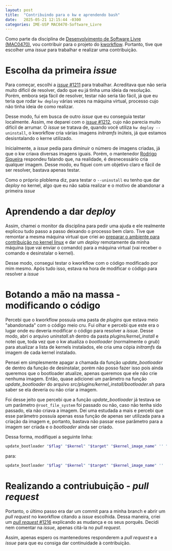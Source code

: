 ```yaml
---
layout: post
title:  "Contribuindo para o kw e aprendendo bash"
date:   2025-05-21 12:15:44 -0300
categories: IME-USP MAC0470-Software_Livre
---
```

Como parte da disciplina de [Desenvolvimento de Software Livre (MAC0470)][MAC0470], vou contribuir para o projeto do [kworkflow][kw]. Portanto, tive que escolher uma *issue* para trabalhar e realizar uma contribuição.

# Escolha da primeira *issue*

Para começar, escolhi a [*issue* #1211][*issue*-1211] para trabalhar. Acreditava que não seria muito díficil de resolver, dado que eu já tinha uma ideia da resolução. Porém, embora seja fácil de resolver, testar não seria tão fácil, já que eu teria que rodar `kw deploy` várias vezes na máquina virtual, processo cujo não tinha ideia de como realizar.

Desse modo, fui em busca de outro *issue* que eu conseguia testar localmente. Assim, me deparei com o [*issue* #1212][*issue*-1212], cujo não parecia muito difícil de arrumar. O *issue* se tratava de, quando você utiliza `kw deploy --uninstall`, o kworkflow cria várias imagens *initramfs* inúteis, já que estamos desisntalando o kerne utilizado.

Inicialmente, a *issue* pedia para diminuir o número de imagens criadas, já que o kw criava diversas imagens iguais. Porém, o mantenedor [Rodrigo Siqueira][siqueira] respondeu falando que, na realidade, é desnecessário cria qualquer imagem. Desse modo, eu fiquei com um objetivo claro e fácil de ser resolver, bastava apenas testar.

Como o próprio ploblema diz, para testar o `--uninstall` eu tenho que dar *deploy* no kernel, algo que eu não sabia realizar e o motivo de abandonar a primeira *issue*

# Aprendendo a dar *deploy*

Assim, chamei o monitor da disciplina para pedir uma ajuda e ele realmente explicou tudo passo a passo deixando o processo bem claro. Tive que remontar a mesma máquina virtual que criei ao [preparar o ambiente para contribuição no kernel linux][artigo-ambiente-kernel] e dar um *deploy* remotamente da minha máquina (que vai enviar o comando) para a máquina virtual (vai receber o comando e desinstalar o kernel).

Desse modo, consegui testar o kworkflow com o código modificado por mim mesmo. Após tudo isso, estava na hora de modificar o código para resolver a *issue*

# Botando a mão na massa - modificando o código

Percebi que o kworkflow possuía uma pasta de *plugins* que estava meio "abandonada" com o código meio cru. Fui olhar e percebi que este era o lugar onde eu deveria modificar o código para resolver a *issue*. Desse modo, abri o arquivo *uninstall.sh* dentro da pasta *plugins/kernel_install* e notei que, toda vez que o kw atualiza o *bootloader* (normalmente o *grub*) para atualizar a lista de kernels instalados, ele cria uma cópia *initramfs* da imagem de cada kernel instalado.

Pensei em simplesmente apagar a chamada da função *update_bootloader* de dentro da função de desinstalar, porém não posso fazer isso pois ainda queremos que o bootloader atualize, apenas queremos que ele não crie nenhuma imagem. Então, quase adicionei um parâmetro na função *update_bootloader* do arquivo *src/plugins/kernel_install/bootloader.sh*  para saber se ela deveria ou não criar a imagem.

Foi desse jeito que percebi que a função *update_bootloader* já testava se um parâmetro `@root_file_system` foi passado ou não, caso não tenha sido passado, ela não criava a imagem. Dei uma estudada a mais e percebi que esse parâmetro possuía apenas essa função de apenas ser utilizada para a criação da imagem e, portanto, bastava não passar esse parâmetro para a imagem ser criada e o *bootloader* ainda ser criado.

Dessa forma, modifiquei a seguinte linha:

```bash
update_bootloader "$flag" "$kernel" "$target" "$kernel_image_name" '' "$path_prefix" '' "$force"
```

para:

```bash
update_bootloader "$flag" "$kernel" "$target" "$kernel_image_name" '' '' '' "$force"
```

# Realizando a contriubuição - *pull request*

Portanto, o último passo era dar um commit para a minha branch e abrir um *pull request* no kworkflow citando a *issue* escolhida. Dessa maneira, criei um [*pull request* #1216][pull-request] explicando as mudança e os seus porquês. Decidi nem comentar na *issue*, apenas citá-la no *pull request*.

Assim, apenas espero os mantenedores responderem a *pull request* e a *issue* para que eu consiga dar continuidade à contribuição.


[MAC0470]: https://uspdigital.usp.br/jupiterweb/obterDisciplina?nomdis=&sgldis=MAC0470
[kw]: https://github.com/kworkflow/kworkflow
[*issue*-1211]: https://github.com/kworkflow/kworkflow/*issue*s/1211
[*issue*-1212]: https://github.com/kworkflow/kworkflow/*issue*s/1212
[siqueira]: https://github.com/rodrigosiqueira
[artigo-ambiente-kernel]: https://lucas-santt.github.io/posts/ambiente-kernel/
[pull-request]: https://github.com/kworkflow/kworkflow/pull/1216